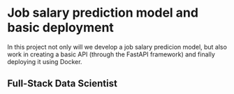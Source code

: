 # Job salary prediction model and basic deployment

In this project not only will we develop a job salary predicion model, but also work in creating a basic API (through the FastAPI framework) and finally deploying it using Docker.

## Full-Stack Data Scientist

